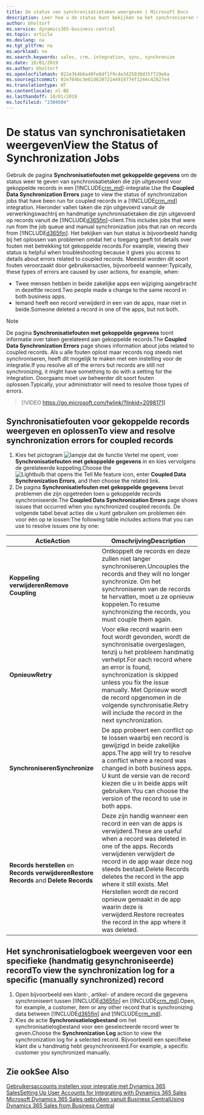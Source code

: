 ```yaml
---
title: De status van synchronisatietaken weergeven | Microsoft Docs
description: Leer hoe u de status kunt bekijken na het synchroniseren van gekoppelde records.
author: bholtorf
ms.service: dynamics365-business-central
ms.topic: article
ms.devlang: na
ms.tgt_pltfrm: na
ms.workload: na
ms.search.keywords: sales, crm, integration, sync, synchronize
ms.date: 10/01/2019
ms.author: bholtorf
ms.openlocfilehash: 022e364b6a40fe8df1f9c4e3425030d35f729e6a
ms.sourcegitcommit: 02e704bc3e01d62072144919774f1244c42827e4
ms.translationtype: HT
ms.contentlocale: nl-BE
ms.lasthandoff: 10/01/2019
ms.locfileid: "2304504"
---
```

# <a name="view-the-status-of-synchronization-jobs"></a><span data-ttu-id="a296c-103">De status van synchronisatietaken weergeven</span><span class="sxs-lookup"><span data-stu-id="a296c-103">View the Status of Synchronization Jobs</span></span>
<span data-ttu-id="a296c-104">Gebruik de pagina **Synchronisatiefouten met gekoppelde gegevens** om de status weer te geven van synchronisatietaken die zijn uitgevoerd voor gekoppelde records in een [!INCLUDE[crm_md](includes/crm_md.md)]-integratie.</span><span class="sxs-lookup"><span data-stu-id="a296c-104">Use the **Coupled Data Synchronization Errors** page to view the status of synchronization jobs that have been run for coupled records in a [!INCLUDE[crm_md](includes/crm_md.md)] integration.</span></span> <span data-ttu-id="a296c-105">Hieronder vallen taken die zijn uitgevoerd vanuit de verwerkingswachtrij en handmatige synchronisatietaken die zijn uitgevoerd op records vanuit de [!INCLUDE[d365fin](includes/d365fin_md.md)]-client.</span><span class="sxs-lookup"><span data-stu-id="a296c-105">This includes jobs that were run from the job queue and manual synchronization jobs that ran on records from [!INCLUDE[d365fin](includes/d365fin_md.md)].</span></span> <span data-ttu-id="a296c-106">Het bekijken van hun status is bijvoorbeeld handig bij het oplossen van problemen omdat het u toegang geeft tot details over fouten met betrekking tot gekoppelde records.</span><span class="sxs-lookup"><span data-stu-id="a296c-106">For example, viewing their status is helpful when troubleshooting because it gives you access to details about errors related to coupled records.</span></span> <span data-ttu-id="a296c-107">Meestal worden dit soort fouten veroorzaakt door gebruikersacties, bijvoorbeeld wanneer:</span><span class="sxs-lookup"><span data-stu-id="a296c-107">Typically, these types of errors are caused by user actions, for example, when:</span></span>  

* <span data-ttu-id="a296c-108">Twee mensen hebben in beide zakelijke apps een wijziging aangebracht in dezelfde record.</span><span class="sxs-lookup"><span data-stu-id="a296c-108">Two people made a change to the same record in both business apps.</span></span>
* <span data-ttu-id="a296c-109">Iemand heeft een record verwijderd in een van de apps, maar niet in beide.</span><span class="sxs-lookup"><span data-stu-id="a296c-109">Someone deleted a record in one of the apps, but not both.</span></span>

> [!Note]
> <span data-ttu-id="a296c-110">De pagina **Synchronisatiefouten met gekoppelde gegevens** toont informatie over taken gerelateerd aan gekoppelde records.</span><span class="sxs-lookup"><span data-stu-id="a296c-110">The **Coupled Data Synchronization Errors** page shows information about jobs related to coupled records.</span></span> <span data-ttu-id="a296c-111">Als u alle fouten oplost maar records nog steeds niet synchroniseren, heeft dit mogelijk te maken met een instelling voor de integratie.</span><span class="sxs-lookup"><span data-stu-id="a296c-111">If you resolve all of the errors but records are still not synchronizing, it might have something to do with a setting for the integration.</span></span> <span data-ttu-id="a296c-112">Doorgaans moet uw beheerder dit soort fouten oplossen.</span><span class="sxs-lookup"><span data-stu-id="a296c-112">Typically, your administrator will need to resolve those types of errors.</span></span>   

> [!VIDEO https://go.microsoft.com/fwlink/?linkid=2098171]

## <a name="to-view-and-resolve-synchronization-errors-for-coupled-records"></a><span data-ttu-id="a296c-113">Synchronisatiefouten voor gekoppelde records weergeven en oplossen</span><span class="sxs-lookup"><span data-stu-id="a296c-113">To view and resolve synchronization errors for coupled records</span></span>
1. <span data-ttu-id="a296c-114">Kies het pictogram ![lampje dat de functie Vertel me opent](media/ui-search/search_small.png "Vertel me wat u wilt doen"), voer **Synchronisatiefouten met gekoppelde gegevens** in en kies vervolgens de gerelateerde koppeling.</span><span class="sxs-lookup"><span data-stu-id="a296c-114">Choose the ![Lightbulb that opens the Tell Me feature](media/ui-search/search_small.png "Tell me what you want to do") icon, enter **Coupled Data Synchronization Errors**, and then choose the related link.</span></span>
2. <span data-ttu-id="a296c-115">De pagina **Synchronisatiefouten met gekoppelde gegevens** bevat problemen die zijn opgetreden toen u gekoppelde records synchroniseerde.</span><span class="sxs-lookup"><span data-stu-id="a296c-115">The **Coupled Data Synchronization Errors** page shows issues that occurred when you synchronized coupled records.</span></span> <span data-ttu-id="a296c-116">De volgende tabel bevat acties die u kunt gebruiken om problemen één voor één op te lossen:</span><span class="sxs-lookup"><span data-stu-id="a296c-116">The following table includes actions that you can use to resolve issues one by one:</span></span>

|<span data-ttu-id="a296c-117">Actie</span><span class="sxs-lookup"><span data-stu-id="a296c-117">Action</span></span>|<span data-ttu-id="a296c-118">Omschrijving</span><span class="sxs-lookup"><span data-stu-id="a296c-118">Description</span></span>|
|----|----|
|<span data-ttu-id="a296c-119">**Koppeling verwijderen**</span><span class="sxs-lookup"><span data-stu-id="a296c-119">**Remove Coupling**</span></span>|<span data-ttu-id="a296c-120">Ontkoppelt de records en deze zullen niet langer synchroniseren.</span><span class="sxs-lookup"><span data-stu-id="a296c-120">Uncouples the records and they will no longer synchronize.</span></span> <span data-ttu-id="a296c-121">Om het synchroniseren van de records te hervatten, moet u ze opnieuw koppelen.</span><span class="sxs-lookup"><span data-stu-id="a296c-121">To resume synchronizing the records, you must couple them again.</span></span>|
|<span data-ttu-id="a296c-122">**Opnieuw**</span><span class="sxs-lookup"><span data-stu-id="a296c-122">**Retry**</span></span>|<span data-ttu-id="a296c-123">Voor elke record waarin een fout wordt gevonden, wordt de synchronisatie overgeslagen, tenzij u het probleem handmatig verhelpt.</span><span class="sxs-lookup"><span data-stu-id="a296c-123">For each record where an error is found, synchronization is skipped unless you fix the issue manually.</span></span> <span data-ttu-id="a296c-124">Met Opnieuw wordt de record opgenomen in de volgende synchronisatie.</span><span class="sxs-lookup"><span data-stu-id="a296c-124">Retry will include the record in the next synchronization.</span></span>|
|<span data-ttu-id="a296c-125">**Synchroniseren**</span><span class="sxs-lookup"><span data-stu-id="a296c-125">**Synchronize**</span></span>|<span data-ttu-id="a296c-126">De app probeert een conflict op te lossen waarbij een record is gewijzigd in beide zakelijke apps.</span><span class="sxs-lookup"><span data-stu-id="a296c-126">The app will try to resolve a conflict where a record was changed in both business apps.</span></span> <span data-ttu-id="a296c-127">U kunt de versie van de record kiezen die u in beide apps wilt gebruiken.</span><span class="sxs-lookup"><span data-stu-id="a296c-127">You can choose the version of the record to use in both apps.</span></span>|
|<span data-ttu-id="a296c-128">**Records herstellen** en **Records verwijderen**</span><span class="sxs-lookup"><span data-stu-id="a296c-128">**Restore Records** and **Delete Records**</span></span>|<span data-ttu-id="a296c-129">Deze zijn handig wanneer een record in een van de apps is verwijderd.</span><span class="sxs-lookup"><span data-stu-id="a296c-129">These are useful when a record was deleted in one of the apps.</span></span> <span data-ttu-id="a296c-130">Records verwijderen verwijdert de record in de app waar deze nog steeds bestaat.</span><span class="sxs-lookup"><span data-stu-id="a296c-130">Delete Records deletes the record in the app where it still exists.</span></span> <span data-ttu-id="a296c-131">Met Herstellen wordt de record opnieuw gemaakt in de app waarin deze is verwijderd.</span><span class="sxs-lookup"><span data-stu-id="a296c-131">Restore recreates the record in the app where it was deleted.</span></span>|

## <a name="to-view-the-synchronization-log-for-a-specific-manually-synchronized-record"></a><span data-ttu-id="a296c-132">Het synchronisatielogboek weergeven voor een specifieke (handmatig gesynchroniseerde) record</span><span class="sxs-lookup"><span data-stu-id="a296c-132">To view the synchronization log for a specific (manually synchronized) record</span></span>
1. <span data-ttu-id="a296c-133">Open bijvoorbeeld een klant-, artikel- of andere record die gegevens synchroniseert tussen [!INCLUDE[d365fin](includes/d365fin_md.md)] en [!INCLUDE[crm_md](includes/crm_md.md)].</span><span class="sxs-lookup"><span data-stu-id="a296c-133">Open, for example, a customer, item or any other record that is synchronizing data between [!INCLUDE[d365fin](includes/d365fin_md.md)] and [!INCLUDE[crm_md](includes/crm_md.md)].</span></span>
2. <span data-ttu-id="a296c-134">Kies de actie **Synchronisatielogbestand** om het synchronisatielogbestand voor een geselecteerde record weer te geven.</span><span class="sxs-lookup"><span data-stu-id="a296c-134">Choose the **Synchronization Log** action to view the synchronization log for a selected record.</span></span> <span data-ttu-id="a296c-135">Bijvoorbeeld een specifieke klant die u handmatig hebt gesynchroniseerd.</span><span class="sxs-lookup"><span data-stu-id="a296c-135">For example, a specific customer you synchronized manually.</span></span>

## <a name="see-also"></a><span data-ttu-id="a296c-136">Zie ook</span><span class="sxs-lookup"><span data-stu-id="a296c-136">See Also</span></span>  
[<span data-ttu-id="a296c-137">Gebruikersaccounts instellen voor integratie met Dynamics 365 Sales</span><span class="sxs-lookup"><span data-stu-id="a296c-137">Setting Up User Accounts for Integrating with Dynamics 365 Sales</span></span>](admin-setting-up-integration-with-dynamics-sales.md)  
[<span data-ttu-id="a296c-138">Microsoft Dynamics 365 Sales gebruiken vanuit Business Central</span><span class="sxs-lookup"><span data-stu-id="a296c-138">Using Dynamics 365 Sales from Business Central</span></span>](marketing-integrate-dynamicscrm.md)
